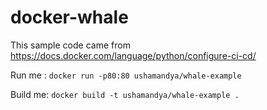 # docker-whale

This sample code came from https://docs.docker.com/language/python/configure-ci-cd/



Run me : `docker run -p80:80 ushamandya/whale-example`

Build me: `docker build -t ushamandya/whale-example .`
